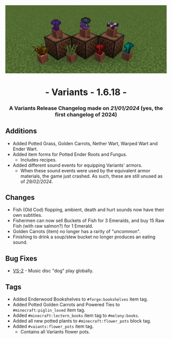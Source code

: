 <div style="text-align: center;"> <img src=ChangelogPhoto.png width="1500"> </div>

# <div style="text-align: center;">- Variants - 1.6.18 -</div>
### <div style="text-align: center;">A Variants Release Changelog made on *21/01/2024* (yes, the first changelog of 2024)</div>

## Additions
- Added Potted Grass, Golden Carrots, Nether Wart, Warped Wart and Ender Wart.
- Added item forms for Potted Ender Roots and Fungus.
  - Includes recipes.
- Added different sound events for equipping Variants' armors.
  - When these sound events were used by the equivalent armor materials, the game just crashed. As such, these are still unused as of *29/02/2024*.

## Changes
- Fish (Old Cod) flopping, ambient, death and hurt sounds now have their own subtitles.
- Fishermen can now sell Buckets of Fish for 3 Emeralds, and buy 15 Raw Fish (with raw salmon?) for 1 Emerald.
- Golden Carrots (item) no longer has a rarity of "uncommon".
- Finishing to drink a soup/stew bucket no longer produces an eating sound.

## Bug Fixes
- [VS-2](https://github.com/Fabricio20106/Variants/issues/2) - Music disc "dog" play globally.

## Tags
- Added Enderwood Bookshelves to `#forge:bookshelves` item tag.
- Added Potted Golden Carrots and Powered Ties to `#minecraft:piglin_loved` item tag.
- Added `#minecraft:lectern_books` item tag to `#melony:books`.
- Added all new potted plants to `#minecraft:flower_pots` block tag.
- Added `#vaiants:flower_pots` item tag.
  - Contains all Variants flower pots.